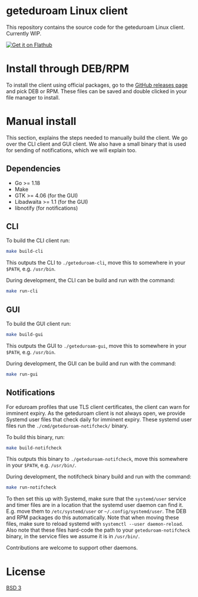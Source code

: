 # geteduroam Linux client

This repository contains the source code for the geteduroam Linux client. Currently WIP.

[![Get it on Flathub](https://flathub.org/api/badge?locale=en)](https://flathub.org/apps/app.eduroam.geteduroam)

# Install through DEB/RPM
To install the client using official packages, go to the [GitHub
releases page](https://github.com/geteduroam/linux-app/releases) and
pick DEB or RPM. These files can be saved and double clicked in your
file manager to install.

# Manual install
This section, explains the steps needed to manually build the client. We go over the CLI client and GUI client.
We also have a small binary that is used for sending of notifications, which we will explain too.

## Dependencies
- Go >= 1.18
- Make
- GTK >= 4.06 (for the GUI)
- Libadwaita >= 1.1 (for the GUI)
- libnotify (for notifications)

## CLI
To build the CLI client run:
```bash
make build-cli
```

This outputs the CLI to `./geteduroam-cli`, move this to somewhere in your `$PATH`, e.g. `/usr/bin`.

During development, the CLI can be build and run with the command:
```bash
make run-cli
```

## GUI
To build the GUI client run:
```bash
make build-gui 
```

This outputs the GUI to `./geteduroam-gui`, move this to somewhere in your `$PATH`, e.g. `/usr/bin`.

During development, the GUI can be build and run with the command:
```bash
make run-gui
```

## Notifications
For eduroam profiles that use TLS client certificates, the client can
warn for imminent expiry. As the geteduroam client is not always open,
we provide Systemd user files that check daily for imminent
expiry. These systemd user files run the `./cmd/geteduroam-notifcheck/` binary.

To build this binary, run:
```bash
make build-notifcheck
```

This outputs this binary to `./geteduroam-notifcheck`, move this somewhere in your `$PATH`, e.g. `/usr/bin/`.

During development, the notifcheck binary build and run with the command:
```bash
make run-notifcheck
```

To then set this up with Systemd, make sure that the
`systemd/user` service and timer files are in a location that the
systemd user daemon can find it. E.g. move them to `/etc/systemd/user`
or `~/.config/systemd/user`. The DEB and RPM packages do this
automatically. Note that when moving these files, make sure to reload systemd with `systemctl --user daemon-reload`.
Also note that these files hard-code the path to your `geteduroam-notifcheck` binary, in the service files we assume it is in `/usr/bin/`.

Contributions are welcome to support other daemons.
# License
[BSD 3](./LICENSE)
